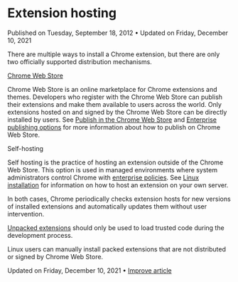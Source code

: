 

Extension hosting
=================

Published on Tuesday, September 18, 2012 • Updated on Friday, December 10, 2021

There are multiple ways to install a Chrome extension, but there are only two officially supported distribution mechanisms.

[Chrome Web Store](https://developer.chrome.com/docs/webstore/about_webstore/)

Chrome Web Store is an online marketplace for Chrome extensions and themes. Developers who register with the Chrome Web Store can publish their extensions and make them available to users across the world. Only extensions hosted on and signed by the Chrome Web Store can be directly installed by users. See [Publish in the Chrome Web Store](https://developer.chrome.com/docs/webstore/publish/) and [Enterprise publishing options](https://developer.chrome.com/docs/webstore/cws-enterprise/) for more information about how to publish on Chrome Web Store.

Self-hosting

Self hosting is the practice of hosting an extension outside of the Chrome Web Store. This option is used in managed environments where system administrators control Chrome with [enterprise policies](https://chromeenterprise.google/policies/). See [Linux installation](https://developer.chrome.com/docs/extensions/mv3/linux_hosting/) for information on how to host an extension on your own server.

In both cases, Chrome periodically checks extension hosts for new versions of installed extensions and automatically updates them without user intervention.

[Unpacked extensions](https://developer.chrome.com/docs/extensions/mv3/getstarted#unpacked) should only be used to load trusted code during the development process.

Linux users can manually install packed extensions that are not distributed or signed by Chrome Web Store.

Updated on Friday, December 10, 2021 • [Improve article](https://github.com/GoogleChrome/developer.chrome.com/blob/main/site/en/docs/extensions/mv3/hosting/index.md)

